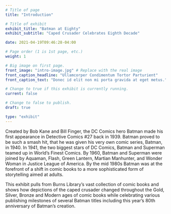 ```yaml
---
# Title of page
title: "Introduction"

# Title of exhibit
exhibit_title: "Batman at Eighty"
exhibit_subtitle: "Caped Crusader Celebrates Eighth Decade"

date: 2021-04-19T09:46:28-04:00

# Page order (1 is 1st page, etc.)
weight: 1 

# Big image on first page.
front_image: "intro-image.jpg" # Replace with the real image
front_caption_headline: "Ullamcorper Condimentum Tortor Parturient"
front_caption_text: "Donec id elit non mi porta gravida at eget metus."

# Change to true if this exhibit is currently running.
current: false

# Change to false to publish.
draft: true

type: "exhibit"
---
```


Created by Bob Kane and Bill Finger, the DC Comics hero Batman made his first appearance in Detective Comics #27 back in 1939. Batman proved to be such a smash hit, that he was given his very own comic series, Batman, in 1940. In 1941, the two biggest stars of DC Comics, Batman and Superman teamed up in World’s Finest Comics. By 1960, Batman and Superman were joined by Aquaman, Flash, Green Lantern, Martian Manhunter, and Wonder Woman in Justice League of America. By the mid 1980s Batman was at the forefront of a shift in comic books to a more sophisticated form of storytelling aimed at adults.

This exhibit pulls from Burns Library’s vast collection of comic books and shows how depictions of the caped crusader changed throughout the Gold, Silver, Bronze and Modern ages of comic books while celebrating various publishing milestones of several Batman titles including this year’s 80th anniversary of Batman’s creation.
